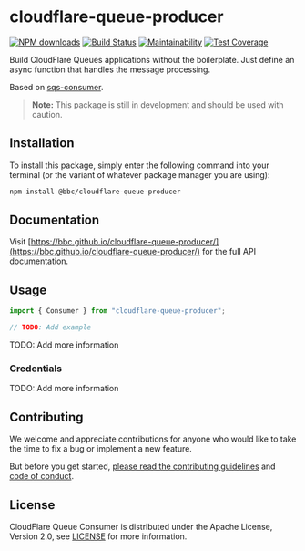 # cloudflare-queue-producer

[![NPM downloads](https://img.shields.io/npm/dm/@bbc/cloudflare-queue-producer.svg?style=flat)](https://npmjs.org/package/@bbc/cloudflare-queue-producer)
[![Build Status](https://github.com/bbc/cloudflare-queue-producer/actions/workflows/test.yml/badge.svg?branch=main)](https://github.com/bbc/cloudflare-queue-producer/actions/workflows/test.yml)
[![Maintainability](https://api.codeclimate.com/v1/badges/16ec3f59e73bc898b7ff/maintainability)](https://codeclimate.com/github/bbc/cloudflare-queue-producer/maintainability)
[![Test Coverage](https://api.codeclimate.com/v1/badges/16ec3f59e73bc898b7ff/test_coverage)](https://codeclimate.com/github/bbc/cloudflare-queue-producer/test_coverage)

Build CloudFlare Queues applications without the boilerplate. Just define an async function that handles the message processing.

Based on [sqs-consumer](https://github.com/bbc/sqs-consumer).

> **Note:** This package is still in development and should be used with caution.

## Installation

To install this package, simply enter the following command into your terminal (or the variant of whatever package manager you are using):

```bash
npm install @bbc/cloudflare-queue-producer
```

## Documentation

Visit [https://bbc.github.io/cloudflare-queue-producer/](https://bbc.github.io/cloudflare-queue-producer/) for the full API documentation.

## Usage

```js
import { Consumer } from "cloudflare-queue-producer";

// TODO: Add example
```

TODO: Add more information

### Credentials

TODO: Add more information

## Contributing

We welcome and appreciate contributions for anyone who would like to take the time to fix a bug or implement a new feature.

But before you get started, [please read the contributing guidelines](https://github.com/bbc/cloudflare-queue-producer/blob/main/.github/CONTRIBUTING.md) and [code of conduct](https://github.com/bbc/cloudflare-queue-producer/blob/main/.github/CODE_OF_CONDUCT.md).

## License

CloudFlare Queue Consumer is distributed under the Apache License, Version 2.0, see [LICENSE](https://github.com/bbc/cloudflare-queue-producer/blob/main/LICENSE) for more information.
